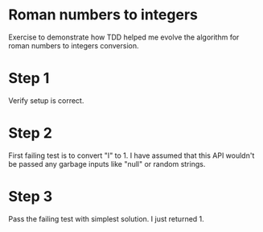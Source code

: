 # Roman numbers to integers
Exercise to demonstrate how TDD helped me evolve the algorithm for roman numbers to integers conversion.

# Step 1
Verify setup is correct.

# Step 2
First failing test is to convert "I" to 1. I have assumed that this API wouldn't be passed any garbage inputs like "null" or random strings.

# Step 3
Pass the failing test with simplest solution. I just returned 1.